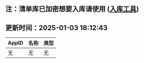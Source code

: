 ## 注：清单库已加密想要入库请使用 ([入库工具](https://github.com/BlankTMing/ManifestAutoUpdate/releases))

## 更新时间：2025-01-03 18:12:43
| AppID | 名称 | 类型  |
| :-------------------- | :----------------------------- | :----------- |
| 无 | 无 | 无 |
